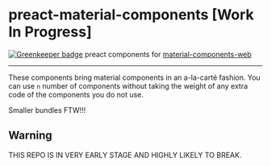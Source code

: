 # preact-material-components [Work In Progress]

[![Greenkeeper badge](https://badges.greenkeeper.io/prateekbh/preact-material-components.svg)](https://greenkeeper.io/)
preact components for [material-components-web](https://github.com/material-components/material-components-web)

---
These components bring material components in an a-la-carté fashion.
You can use `n` number of components without taking the weight of any extra code of the components you do not use.

Smaller bundles FTW!!!

## Warning
THIS REPO IS IN VERY EARLY STAGE AND HIGHLY LIKELY TO BREAK.